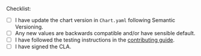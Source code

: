 Checklist:

* [ ] I have update the chart version in `Chart.yaml` following Semantic Versioning.
* [ ] Any new values are backwards compatible and/or have sensible default.
* [ ] I have followed the testing instructions in the [contributing guide](https://github.com/argoproj/argo-helm/blob/master/CONTRIBUTING.md).
* [ ] I have signed the CLA.
